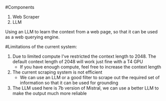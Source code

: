 #Components

1. Web Scraper
2. LLM

Using an LLM to learn the  context from a web page, so that it can be used as a web querying engine.

#Limitations of the current system:
1. Due to limited compute I've restricted the context length to 2048. The default context length of 2048 will work just fine with a T4 GPU
      - If you have enough compute, feel free to increase the context length
2. The current scraping system is not efficient
      - We can use an LLM or a good filter to scrape out the required set of information so that it can be used for grounding
3. The LLM used here is 7b version of Mistral, we can use a better LLM to make the output much more reliable
